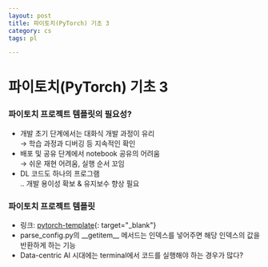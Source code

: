 ```yaml
---
layout: post
title: 파이토치(PyTorch) 기초 3
category: cs
tags: pl

---
```


# 파이토치(PyTorch) 기초 3

### 파이토치 프로젝트 템플릿의 필요성?
- 개발 초기 단계에서는 대화식 개발 과정이 유리 <br> $\rightarrow$ 학습 과정과 디버깅 등 지속적인 확인
- 배포 및 공유 단계에서 notebook 공유의 어려움 <br> $\rightarrow$ 쉬운 재현 어려움, 실행 순서 꼬임
- DL 코드도 하나의 프로그램 <br> .. 개발 용이성 확보 & 유지보수 향상 필요

### 파이토치 프로젝트 템플릿
- 링크: [pytorch-template](https://github.com/victoresque/pytorch-template){: target="_blank"}
- parse_config.py의 \_\_getitem\_\_ 메서드는 인덱스를 넣어주면 해당 인덱스의 값을 반환하게 하는 기능
- Data-centric AI 시대에는 terminal에서 코드를 실행해야 하는 경우가 많다?